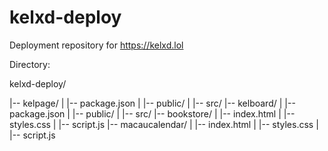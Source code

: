 # kelxd-deploy

Deployment repository for https://kelxd.lol

Directory:

kelxd-deploy/

|-- kelpage/
|  |-- package.json
|  |-- public/
|  |-- src/
|-- kelboard/
|  |-- package.json
|  |-- public/
|  |-- src/
|-- bookstore/
|  |-- index.html
|  |-- styles.css
|  |-- script.js
|-- macaucalendar/
|  |-- index.html
|  |-- styles.css
|  |-- script.js
